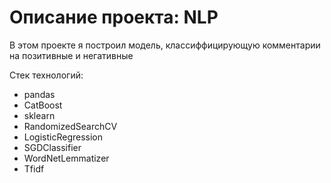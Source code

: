 # Описание проекта: NLP

В этом проекте я построил модель, классиффицирующую комментарии на позитивные и негативные

Стек технологий:
* pandas
* CatBoost
* sklearn
* RandomizedSearchCV
* LogisticRegression
* SGDClassifier
* WordNetLemmatizer
* Tfidf